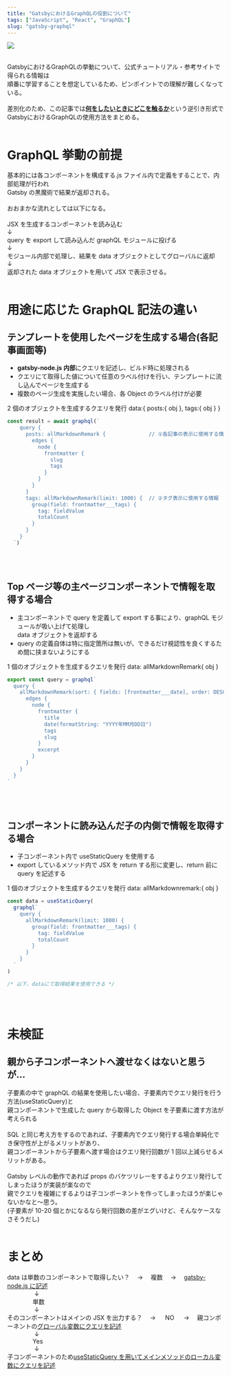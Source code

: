 ```yaml
---
title: "GatsbyにおけるGraphQLの役割について"
tags: ["JavaScript", "React", "GraphQL"]
slug: "gatsby-graphql"
---
```


![](../images/posts-image/2020-12-27.png)

<br>
GatsbyにおけるGraphQLの挙動について、公式チュートリアル・参考サイトで得られる情報は<br>
順番に学習することを想定しているため、ピンポイントでの理解が難しくなっている。<br>
<br>
差別化のため、この記事では<u><b>何をしたいときにどこを触るか</b></u>という逆引き形式で<br>
GatsbyにおけるGraphQLの使用方法をまとめる。
<br><br>

# GraphQL 挙動の前提

基本的には各コンポーネントを構成する.js ファイル内で定義をすることで、内部処理が行われ<br>Gatsby の黒魔術で結果が返却される。<br><br>
おおまかな流れとしては以下になる。<br>
<br>
JSX を生成するコンポーネントを読み込む<br>
↓<br>
query を export して読み込んだ graphQL モジュールに投げる<br>
↓<br>
モジュール内部で処理し、結果を data オブジェクトとしてグローバルに返却<br>
↓<br>
返却された data オブジェクトを用いて JSX で表示させる。<br>
<br>

# 用途に応じた GraphQL 記法の違い

## テンプレートを使用したページを生成する場合(各記事画面等)

- **gatsby-node.js 内部**にクエリを記述し、ビルド時に処理される<br>
- クエリにて取得した値について任意のラベル付けを行い、テンプレートに流し込んでページを生成する<br>
- 複数のページ生成を実施したい場合、各 Object のラベル付けが必要<br>

2 個のオブジェクトを生成するクエリを発行 data:{ posts:{ obj }, tags:{ obj } }
<br>

```js
const result = await graphql(`
    query {
      posts: allMarkdownRemark {              // ①各記事の表示に使用する情報
        edges {
          node {
            frontmatter {
              slug
              tags
            }
          }
        }
      }
      tags: allMarkdownRemark(limit: 1000) {  // ②タグ表示に使用する情報
        group(field: frontmatter___tags) {
          tag: fieldValue
          totalCount
        }
      }
    }
  `)
```

<br><br>

## Top ページ等の主ページコンポーネントで情報を取得する場合

- 主コンポーネントで query を定義して export する事により、graphQL モジュールが吸い上げて処理し<br>data オブジェクトを返却する
- query の定義自体は特に指定箇所は無いが、できるだけ視認性を良くするため間に挟まないようにする<br>

1 個のオブジェクトを生成するクエリを発行 data: allMarkdownRemark{ obj }
<br>

```js
export const query = graphql`
  query {
    allMarkdownRemark(sort: { fields: [frontmatter___date], order: DESC }) {
      edges {
        node {
          frontmatter {
            title
            date(formatString: "YYYY年MM月DD日")
            tags
            slug
          }
          excerpt
        }
      }
    }
  }
`
```

<br><br>

## コンポーネントに読み込んだ子の内側で情報を取得する場合

- 子コンポーネント内で useStaticQuery を使用する<br>
- export しているメソッド内で JSX を return する形に変更し、return 前に query を記述する<br>

1 個のオブジェクトを生成するクエリを発行 data: allMarkdownremark:{ obj }
<br>

```js
const data = useStaticQuery(
  graphql`
    query {
      allMarkdownRemark(limit: 1000) {
        group(field: frontmatter___tags) {
          tag: fieldValue
          totalCount
        }
      }
    }
  `
)

/* 以下、dataにて取得結果を使用できる */
```

<br><br>

# 未検証

## 親から子コンポーネントへ渡せなくはないと思うが…

子要素の中で graphQL の結果を使用したい場合、子要素内でクエリ発行を行う方法(useStaticQuery)と<br>
親コンポーネントで生成した query から取得した Object を子要素に渡す方法が考えられる<br>
<br>
SQL と同じ考え方をするのであれば、子要素内でクエリ発行する場合単純化でき保守性が上がるメリットがあり、<br>
親コンポーネントから子要素へ渡す場合はクエリ発行回数が 1 回以上減らせるメリットがある。<br>
<br>
Gatsby レベルの動作であれば props のバケツリレーをするよりクエリ発行してしまったほうが実装が楽なので<br>
親でクエリを複雑にするよりは子コンポーネントを作ってしまったほうが楽じゃないかなと～思う。<br>
(子要素が 10-20 個とかになるなら発行回数の差がエグいけど、そんなケースなさそうだし)
<br><br>

# まとめ

data は単数のコンポーネントで取得したい？　 → 　複数　 → 　<u>gatsby-node.js に記述</u><br>
&nbsp;&nbsp;&nbsp;&nbsp;&nbsp;&nbsp;&nbsp;&nbsp;&nbsp;&nbsp;&nbsp;&nbsp;&nbsp;&nbsp;&nbsp;&nbsp;↓<br>
&nbsp;&nbsp;&nbsp;&nbsp;&nbsp;&nbsp;&nbsp;&nbsp;&nbsp;&nbsp;&nbsp;&nbsp;&nbsp;&nbsp;&nbsp;単数<br>
&nbsp;&nbsp;&nbsp;&nbsp;&nbsp;&nbsp;&nbsp;&nbsp;&nbsp;&nbsp;&nbsp;&nbsp;&nbsp;&nbsp;&nbsp;&nbsp;↓<br>
そのコンポーネントはメインの JSX を出力する？　 → 　 NO 　 → 　親コンポーネントの<u>グローバル変数にクエリを記述</u><br>
&nbsp;&nbsp;&nbsp;&nbsp;&nbsp;&nbsp;&nbsp;&nbsp;&nbsp;&nbsp;&nbsp;&nbsp;&nbsp;&nbsp;&nbsp;&nbsp;↓<br>
&nbsp;&nbsp;&nbsp;&nbsp;&nbsp;&nbsp;&nbsp;&nbsp;&nbsp;&nbsp;&nbsp;&nbsp;&nbsp;&nbsp;&nbsp;Yes<br>
&nbsp;&nbsp;&nbsp;&nbsp;&nbsp;&nbsp;&nbsp;&nbsp;&nbsp;&nbsp;&nbsp;&nbsp;&nbsp;&nbsp;&nbsp;&nbsp;↓<br>
子コンポーネントのため<u>useStaticQuery を用いてメインメソッドのローカル変数にクエリを記述</u>
